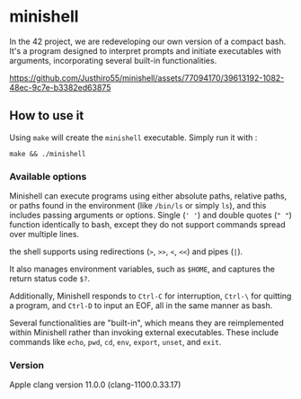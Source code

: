 # minishell
In the 42 project, we are redeveloping our own version of a compact bash. It's a program designed to interpret prompts and initiate executables with arguments, incorporating several built-in functionalities.

https://github.com/Justhiro55/minishell/assets/77094170/39613192-1082-48ec-9c7e-b3382ed63875


## How to use it

Using ``make`` will create the ``minishell`` executable.
Simply run it with :

```
make && ./minishell
```

### Available options

Minishell can execute programs using either absolute paths, relative paths, or paths found in the environment (like ``/bin/ls`` or simply ``ls``), and this includes passing arguments or options. Single (``' '``) and double quotes (``" "``) function identically to bash, except they do not support commands spread over multiple lines.

the shell supports using redirections (``>``, ``>>``, ``<``, ``<<``) and pipes (``|``).

It also manages environment variables, such as ``$HOME``, and captures the return status code ``$?``.

Additionally, Minishell responds to ``Ctrl-C`` for interruption, ``Ctrl-\`` for quitting a program, and ``Ctrl-D`` to input an EOF, all in the same manner as bash.

Several functionalities are "built-in", which means they are reimplemented within Minishell rather than invoking external executables. These include commands like ``echo``, ``pwd``, ``cd``, ``env``, ``export``, ``unset``, and ``exit``.

### Version
Apple clang version 11.0.0 (clang-1100.0.33.17)
